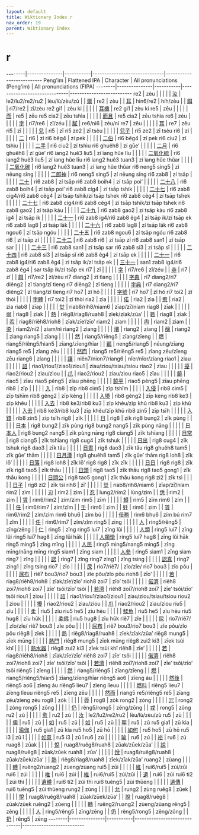 ```yaml
---
layout: default
title: Wiktionary Index r
nav_order: 19
parent: Wiktionary Index
---
```


# r

--------|---------------|-----------|------------------------------|--------------------------
Peng'im | Flattened IPA | Character | All pronunciations (Peng'im) | All pronunciations (FIPA)
--------|---------------|-----------|------------------------------|--------------------------
re2 | zèu | | |
| | [汝](https://en.wiktionary.org/wiki/汝) | le2/lu2/re2/ru2 | lèu/lù/zèu/zù
| | [爾](https://en.wiktionary.org/wiki/爾) | re2 | zèu
| | [耳](https://en.wiktionary.org/wiki/耳) | hin6/re2 | híh/zèu
| | [餌](https://en.wiktionary.org/wiki/餌) | ri7/re2 | zǐ/zèu
re2 gi1 | zèu ki | | |
| | [耳機](https://en.wiktionary.org/wiki/耳機) | re2 gi1 | zèu ki
re5 | zēu | | |
| | [而](https://en.wiktionary.org/wiki/而) | re5 | zēu
re5 cia2 | zēu tshìa | | |
| | [而且](https://en.wiktionary.org/wiki/而且) | re5 cia2 | zēu tshìa
re6 | zéu | | |
| | [字](https://en.wiktionary.org/wiki/字) | ri7/re6 | zǐ/zéu
| | [膩](https://en.wiktionary.org/wiki/膩) | re6/ni6 | zéu/ní
re7 | zěu | | |
| | [耳](https://en.wiktionary.org/wiki/耳) | re7 | zěu
ri5 | zī | | |
| | [兒](https://en.wiktionary.org/wiki/兒) | ri5 | zī
ri5 ze2 | zī tsèu | | |
| | [兒子](https://en.wiktionary.org/wiki/兒子) | ri5 ze2 | zī tsèu
ri6 | zí | | |
| | [二](https://en.wiktionary.org/wiki/二) | ri6 | zí
ri6 bêg4 | zí pek | | |
| | [二伯](https://en.wiktionary.org/wiki/二伯) | ri6 bêg4 | zí pek
ri6 ciu2 | zí tshìu | | |
| | [二手](https://en.wiktionary.org/wiki/二手) | ri6 ciu2 | zí tshìu
ri6 ghuêh8 | zí gūe’ | | |
| | [二月](https://en.wiktionary.org/wiki/二月) | ri6 ghuêh8 | zí gūe’
ri6 iang2 huê3 liu5 | zí ìang hǔe līu | | |
| | [二氧化硫](https://en.wiktionary.org/wiki/二氧化硫) | ri6 iang2 huê3 liu5 | zí ìang hǔe līu
ri6 iang2 huê3 tuan3 | zí ìang hǔe thǔar | | |
| | [二氧化碳](https://en.wiktionary.org/wiki/二氧化碳) | ri6 iang2 huê3 tuan3 | zí ìang hǔe thǔar
ri6 neng5 sing5 | zí nēung sīng | | |
| | [二郎神](https://en.wiktionary.org/wiki/二郎神) | ri6 neng5 sing5 | zí nēung sīng
ri6 zab8 | zí tsāp | | |
| | [二十](https://en.wiktionary.org/wiki/二十) | ri6 zab8 | zí tsāp
ri6 zab8 boih4 | zí tsāp poi’ | | |
| | [二十八](https://en.wiktionary.org/wiki/二十八) | ri6 zab8 boih4 | zí tsāp poi’
ri6 zab8 cig4 | zí tsāp tshik | | |
| | [二十七](https://en.wiktionary.org/wiki/二十七) | ri6 zab8 cig4/ri6 zab8 cêg4 | zí tsāp tshik/zí tsāp tshek
ri6 zab8 cêg4 | zí tsāp tshek | | |
| | [二十七](https://en.wiktionary.org/wiki/二十七) | ri6 zab8 cig4/ri6 zab8 cêg4 | zí tsāp tshik/zí tsāp tshek
ri6 zab8 gao2 | zí tsāp kàu | | |
| | [二十九](https://en.wiktionary.org/wiki/二十九) | ri6 zab8 gao2 | zí tsāp kàu
ri6 zab8 ig4 | zí tsāp ik | | |
| | [二十一](https://en.wiktionary.org/wiki/二十一) | ri6 zab8 ig4/ri6 zab8 êg4 | zí tsāp ik/zí tsāp ek
ri6 zab8 lag8 | zí tsāp lāk | | |
| | [二十六](https://en.wiktionary.org/wiki/二十六) | ri6 zab8 lag8 | zí tsāp lāk
ri6 zab8 ngou6 | zí tsāp ngóu | | |
| | [二十五](https://en.wiktionary.org/wiki/二十五) | ri6 zab8 ngou6 | zí tsāp ngóu
ri6 zab8 ri6 | zí tsāp zí | | |
| | [二十二](https://en.wiktionary.org/wiki/二十二) | ri6 zab8 ri6 | zí tsāp zí
ri6 zab8 san1 | zí tsāp sar | | |
| | [二十三](https://en.wiktionary.org/wiki/二十三) | ri6 zab8 san1 | zí tsāp sar
ri6 zab8 si3 | zí tsāp sǐ | | |
| | [二十四](https://en.wiktionary.org/wiki/二十四) | ri6 zab8 si3 | zí tsāp sǐ
ri6 zab8 êg4 | zí tsāp ek | | |
| | [二十一](https://en.wiktionary.org/wiki/二十一) | ri6 zab8 ig4/ri6 zab8 êg4 | zí tsāp ik/zí tsāp ek
| | [三十一](https://en.wiktionary.org/wiki/三十一) | san1 zab8 ig4/ri6 zab8 êg4 | sar tsāp ik/zí tsāp ek
ri7 | zǐ | | |
| | [字](https://en.wiktionary.org/wiki/字) | ri7/re6 | zǐ/zéu
| | [寺](https://en.wiktionary.org/wiki/寺) | ri7 | zǐ
| | [餌](https://en.wiktionary.org/wiki/餌) | ri7/re2 | zǐ/zèu
ri7 diang2 | zǐ tìang | | |
| | [字典](https://en.wiktionary.org/wiki/字典) | ri7 diang2/ri7 diêng2 | zǐ tìang/zǐ tìeng
ri7 diêng2 | zǐ tìeng | | |
| | [字典](https://en.wiktionary.org/wiki/字典) | ri7 diang2/ri7 diêng2 | zǐ tìang/zǐ tìeng
ri7 ho7 | zǐ hǒ | | |
| | [字號](https://en.wiktionary.org/wiki/字號) | ri7 ho7 | zǐ hǒ
ri7 toi2 | zǐ thòi | | |
| | [字體](https://en.wiktionary.org/wiki/字體) | ri7 toi2 | zǐ thòi
ria2 | zìa | | |
| | [偌](https://en.wiktionary.org/wiki/偌) | ria2 | zìa
| | [惹](https://en.wiktionary.org/wiki/惹) | ria2 | zìa
riab8 | zīap | | |
| | [廿](https://en.wiktionary.org/wiki/廿) | riab8/rih8/niam6 | zīap/zī’/níam
riag8 | zīak | | |
| | [弱](https://en.wiktionary.org/wiki/弱) | riag8 | zīak
| | [熱](https://en.wiktionary.org/wiki/熱) | riêg8/riag8/ruah8 | zīek/zīak/zūa’
| | [箬](https://en.wiktionary.org/wiki/箬) | riag8 | zīak
| | [若](https://en.wiktionary.org/wiki/若) | riag8/riêh8/rioh8 | zīak/zīe’/zīo’
riam2 | zìam | | |
| | [冉](https://en.wiktionary.org/wiki/冉) | riam2 | zìam
| | [染](https://en.wiktionary.org/wiki/染) | riam2/ni2 | zìam/nì
riang2 | zìang | | |
| | [壤](https://en.wiktionary.org/wiki/壤) | riang2 | zìang
| | [釀](https://en.wiktionary.org/wiki/釀) | riang2 | zìang
riang5 | zīang | | |
| | [然](https://en.wiktionary.org/wiki/然) | riang5/riêng5 | zīang/zīeng
| | [燃](https://en.wiktionary.org/wiki/燃) | riang5/riêng5/hian5 | zīang/zīeng/hīar
| | [瓤](https://en.wiktionary.org/wiki/瓤) | neng5/riang5 | nēung/zīang
riang5 re5 | zīang zēu | | |
| | [然而](https://en.wiktionary.org/wiki/然而) | riang5 re5/riêng5 re5 | zīang zēu/zīeng zēu
riang6 | zíang | | |
| | [讓](https://en.wiktionary.org/wiki/讓) | niên7/nion7/riang6 | nǐer/nǐor/zíang
riao1 | ziau | | |
| | [詔](https://en.wiktionary.org/wiki/詔) | riao1/riou1/ziao1/ziou1 | ziau/ziou/tsiau/tsiou
riao2 | zìau | | |
| | [擾](https://en.wiktionary.org/wiki/擾) | riao2/riou2 | zìau/zìou
| | [爪](https://en.wiktionary.org/wiki/爪) | riao2/riou2 | zìau/zìou
riao5 | zīau | | |
| | [饒](https://en.wiktionary.org/wiki/饒) | riao5 | zīau
riao5 pêng5 | zīau phēng | | |
| | [饒平](https://en.wiktionary.org/wiki/饒平) | riao5 pêng5 | zīau phēng
rib8 | zīp | | |
| | [入](https://en.wiktionary.org/wiki/入) | rib8 | zīp
rib8 cim5 | zīp tshīm | | |
| | [入侵](https://en.wiktionary.org/wiki/入侵) | rib8 cim5 | zīp tshīm
rib8 gêng2 | zīp kèng | | |
| | [入境](https://en.wiktionary.org/wiki/入境) | rib8 gêng2 | zīp kèng
rib8 ke3 | zīp khěu | | |
| | [入去](https://en.wiktionary.org/wiki/入去) | rib8 ke3/rib8 ku3 | zīp khěu/zīp khǔ
rib8 ku3 | zīp khǔ | | |
| | [入去](https://en.wiktionary.org/wiki/入去) | rib8 ke3/rib8 ku3 | zīp khěu/zīp khǔ
rib8 zin5 | zīp tsīh | | |
| | [入錢](https://en.wiktionary.org/wiki/入錢) | rib8 zin5 | zīp tsīh
rig8 | zīk | | |
| | [日](https://en.wiktionary.org/wiki/日) | rig8 | zīk
rig8 bung2 | zīk pùng | | |
| | [日本](https://en.wiktionary.org/wiki/日本) | rig8 bung2 | zīk pùng
rig8 bung2 nang5 | zīk pùng nāng | | |
| | [日本人](https://en.wiktionary.org/wiki/日本人) | rig8 bung2 nang5 | zīk pùng nāng
rig8 ciang5 | zīk tshīang | | |
| | [日常](https://en.wiktionary.org/wiki/日常) | rig8 ciang5 | zīk tshīang
rig8 cug4 | zīk tshuk | | |
| | [日出](https://en.wiktionary.org/wiki/日出) | rig8 cug4 | zīk tshuk
rig8 dao3 | zīk tǎu | | |
| | [日晝](https://en.wiktionary.org/wiki/日晝) | rig8 dao3 | zīk tǎu
rig8 ghuêh8 tam5 | zīk gūe’ thām | | |
| | [日月潭](https://en.wiktionary.org/wiki/日月潭) | rig8 ghuêh8 tam5 | zīk gūe’ thām
rig8 loh8 | zīk lō’ | | |
| | [日落](https://en.wiktionary.org/wiki/日落) | rig8 loh8 | zīk lō’
rig8 rig8 | zīk zīk | | |
| | [日日](https://en.wiktionary.org/wiki/日日) | rig8 rig8 | zīk zīk
rig8 tao5 | zīk thāu | | |
| | [日頭](https://en.wiktionary.org/wiki/日頭) | rig8 tao5 | zīk thāu
rig8 tao5 gong1 | zīk thāu kong | | |
| | [日頭公](https://en.wiktionary.org/wiki/日頭公) | rig8 tao5 gong1 | zīk thāu kong
rig8 zi2 | zīk tsì | | |
| | [日子](https://en.wiktionary.org/wiki/日子) | rig8 zi2 | zīk tsì
rih8 | zī’ | | |
| | [廿](https://en.wiktionary.org/wiki/廿) | riab8/rih8/niam6 | zīap/zī’/níam
rim2 | zìm | | |
| | [刃](https://en.wiktionary.org/wiki/刃) | rim2 | zìm
| | [忍](https://en.wiktionary.org/wiki/忍) | lung2/rim2 | lùng/zìm
| | [恁](https://en.wiktionary.org/wiki/恁) | rim2 | zìm
| | [賃](https://en.wiktionary.org/wiki/賃) | rim6/rim2 | zím/zìm
rim5 | zīm | | |
| | [蟳](https://en.wiktionary.org/wiki/蟳) | rim5 | zīm
rim6 | zím | | |
| | [任](https://en.wiktionary.org/wiki/任) | rim6/rim7 | zím/zǐm
| | [壬](https://en.wiktionary.org/wiki/壬) | rim6 | zím
| | [妊](https://en.wiktionary.org/wiki/妊) | rim6 | zím
| | [賃](https://en.wiktionary.org/wiki/賃) | rim6/rim2 | zím/zìm
rim6 bhu6 | zím bú | | |
| | [任務](https://en.wiktionary.org/wiki/任務) | rim6 bhu6 | zím bú
rim7 | zǐm | | |
| | [任](https://en.wiktionary.org/wiki/任) | rim6/rim7 | zím/zǐm
ring5 | zīng | | |
| | [人](https://en.wiktionary.org/wiki/人) | ring5/rêng5 | zīng/zēng
| | [仁](https://en.wiktionary.org/wiki/仁) | ring5 | zīng
ring5 lui7 | zīng lǔi | | |
| | [人類](https://en.wiktionary.org/wiki/人類) | ring5 lui7 | zīng lǔi
ring5 lui7 hag8 | zīng lǔi hāk | | |
| | [人類學](https://en.wiktionary.org/wiki/人類學) | ring5 lui7 hag8 | zīng lǔi hāk
ring5 ming5 | zīng mīng | | |
| | [人民](https://en.wiktionary.org/wiki/人民) | ring5 ming5/nang5 ming5 | zīng mīng/nāng mīng
ring5 siam1 | zīng siam | | |
| | [人參](https://en.wiktionary.org/wiki/人參) | ring5 siam1 | zīng siam
ring7 | zǐng | | |
| | [認](https://en.wiktionary.org/wiki/認) | ring7 | zǐng
ring7 zing1 | zǐng tsing | | |
| | [認真](https://en.wiktionary.org/wiki/認真) | ring7 zing1 | zǐng tsing
rio7 | zǐo | | |
| | [尿](https://en.wiktionary.org/wiki/尿) | rio7/riê7/ | zǐo/zǐe/
rio7 bou3 | zǐo pǒu | | |
| | [尿布](https://en.wiktionary.org/wiki/尿布) | riê7 bou3/rio7 bou3 | zǐe pǒu/zǐo pǒu
rioh8 | zīo’ | | |
| | [若](https://en.wiktionary.org/wiki/若) | riag8/riêh8/rioh8 | zīak/zīe’/zīo’
rioh8 zoi7 | zīo’ tsǒi | | |
| | [偌濟](https://en.wiktionary.org/wiki/偌濟) | riêh8 zoi7/rioh8 zoi7 | zīe’ tsǒi/zīo’ tsǒi
| | [若濟](https://en.wiktionary.org/wiki/若濟) | riêh8 zoi7/rioh8 zoi7 | zīe’ tsǒi/zīo’ tsǒi
riou1 | ziou | | |
| | [詔](https://en.wiktionary.org/wiki/詔) | riao1/riou1/ziao1/ziou1 | ziau/ziou/tsiau/tsiou
riou2 | zìou | | |
| | [擾](https://en.wiktionary.org/wiki/擾) | riao2/riou2 | zìau/zìou
| | [爪](https://en.wiktionary.org/wiki/爪) | riao2/riou2 | zìau/zìou
riu5 | zīu | | |
| | [柔](https://en.wiktionary.org/wiki/柔) | riu5 | zīu
riu5 he5 | zīu hēu | | |
| | [鰇魚](https://en.wiktionary.org/wiki/鰇魚) | riu5 he5 | zīu hēu
riu5 hug8 | zīu hūk | | |
| | [柔佛](https://en.wiktionary.org/wiki/柔佛) | riu5 hug8 | zīu hūk
riê7 | zǐe | | |
| | [尿](https://en.wiktionary.org/wiki/尿) | rio7/riê7/ | zǐo/zǐe/
riê7 bou3 | zǐe pǒu | | |
| | [尿布](https://en.wiktionary.org/wiki/尿布) | riê7 bou3/rio7 bou3 | zǐe pǒu/zǐo pǒu
riêg8 | zīek | | |
| | [熱](https://en.wiktionary.org/wiki/熱) | riêg8/riag8/ruah8 | zīek/zīak/zūa’
riêg8 mung5 | zīek mūng | | |
| | [熱門](https://en.wiktionary.org/wiki/熱門) | riêg8 mung5 | zīek mūng
riêg8 zui2 ki3 | zīek tsùi khǐ | | |
| | [熱水器](https://en.wiktionary.org/wiki/熱水器) | riêg8 zui2 ki3 | zīek tsùi khǐ
riêh8 | zīe’ | | |
| | [若](https://en.wiktionary.org/wiki/若) | riag8/riêh8/rioh8 | zīak/zīe’/zīo’
riêh8 zoi7 | zīe’ tsǒi | | |
| | [偌濟](https://en.wiktionary.org/wiki/偌濟) | riêh8 zoi7/rioh8 zoi7 | zīe’ tsǒi/zīo’ tsǒi
| | [若濟](https://en.wiktionary.org/wiki/若濟) | riêh8 zoi7/rioh8 zoi7 | zīe’ tsǒi/zīo’ tsǒi
riêng5 | zīeng | | |
| | [然](https://en.wiktionary.org/wiki/然) | riang5/riêng5 | zīang/zīeng
| | [燃](https://en.wiktionary.org/wiki/燃) | riang5/riêng5/hian5 | zīang/zīeng/hīar
riêng5 ao6 | zīeng áu | | |
| | [然後](https://en.wiktionary.org/wiki/然後) | riêng5 ao6 | zīeng áu
riêng5 lieu7 | zīeng lǐeuu | | |
| | [燃料](https://en.wiktionary.org/wiki/燃料) | riêng5 lieu7 | zīeng lǐeuu
riêng5 re5 | zīeng zēu | | |
| | [然而](https://en.wiktionary.org/wiki/然而) | riang5 re5/riêng5 re5 | zīang zēu/zīeng zēu
rog8 | zōk | | |
| | [辱](https://en.wiktionary.org/wiki/辱) | rog8 | zōk
rong2 | zòng | | |
| | [冗](https://en.wiktionary.org/wiki/冗) | rong2 | zòng
rong5 | zōng | | |
| | [仍](https://en.wiktionary.org/wiki/仍) | rêng5/rong5 | zēng/zōng
| | [戎](https://en.wiktionary.org/wiki/戎) | rong5 | zōng
ru2 | zù | | |
| | [愈](https://en.wiktionary.org/wiki/愈) | ru2 | zù
| | [汝](https://en.wiktionary.org/wiki/汝) | le2/lu2/re2/ru2 | lèu/lù/zèu/zù
ru5 | zū | | |
| | [儒](https://en.wiktionary.org/wiki/儒) | ru5 | zū
| | [如](https://en.wiktionary.org/wiki/如) | ru5 | zū
| | [如](https://en.wiktionary.org/wiki/如) | ru5 | zū
| | [挐](https://en.wiktionary.org/wiki/挐) | ru5 | zū
ru5 gia1 | zū kia | | |
| | [瑜伽](https://en.wiktionary.org/wiki/瑜伽) | ru5 gia1 | zū kia
ru5 ho5 | zū hō | | |
| | [如何](https://en.wiktionary.org/wiki/如何) | ru5 ho5 | zū hō
ru5 i3 | zū ǐ | | |
| | [如意](https://en.wiktionary.org/wiki/如意) | ru5 i3 | zū ǐ
ru6 | zú | | |
| | [喻](https://en.wiktionary.org/wiki/喻) | ru6 | zú
| | [裕](https://en.wiktionary.org/wiki/裕) | ru6 | zú
ruag8 | zūak | | |
| | [悅](https://en.wiktionary.org/wiki/悅) | ruag8/ruêg8/ruah8 | zūak/zūek/zūa’
| | [說](https://en.wiktionary.org/wiki/說) | ruag8/ruêg8 | zūak/zūek
ruah8 | zūa’ | | |
| | [悅](https://en.wiktionary.org/wiki/悅) | ruag8/ruêg8/ruah8 | zūak/zūek/zūa’
| | [熱](https://en.wiktionary.org/wiki/熱) | riêg8/riag8/ruah8 | zīek/zīak/zūa’
ruang2 | zùang | | |
| | [轉](https://en.wiktionary.org/wiki/轉) | ruêng2/ruang2 | zùeng/zùang
rui5 | zūi | | |
| | [維](https://en.wiktionary.org/wiki/維) | rui6/rui5 | zúi/zūi
rui6 | zúi | | |
| | [唯](https://en.wiktionary.org/wiki/唯) | rui6 | zúi
| | [維](https://en.wiktionary.org/wiki/維) | rui6/rui5 | zúi/zūi
| | [遺](https://en.wiktionary.org/wiki/遺) | rui6 | zúi
rui6 ti2 | zúi thì | | |
| | [遺體](https://en.wiktionary.org/wiki/遺體) | rui6 ti2 | zúi thì
rui6 tuêng5 | zúi thūeng | | |
| | [遺傳](https://en.wiktionary.org/wiki/遺傳) | rui6 tuêng5 | zúi thūeng
rung2 | zùng | | |
| | [允](https://en.wiktionary.org/wiki/允) | rung2 | zùng
ruêg8 | zūek | | |
| | [悅](https://en.wiktionary.org/wiki/悅) | ruag8/ruêg8/ruah8 | zūak/zūek/zūa’
| | [說](https://en.wiktionary.org/wiki/說) | ruag8/ruêg8 | zūak/zūek
ruêng2 | zùeng | | |
| | [轉](https://en.wiktionary.org/wiki/轉) | ruêng2/ruang2 | zùeng/zùang
rêng5 | zēng | | |
| | [人](https://en.wiktionary.org/wiki/人) | ring5/rêng5 | zīng/zēng
| | [仍](https://en.wiktionary.org/wiki/仍) | rêng5/rong5 | zēng/zōng
| | [扔](https://en.wiktionary.org/wiki/扔) | rêng5 | zēng
--------|---------------|-----------|------------------------------|--------------------------
